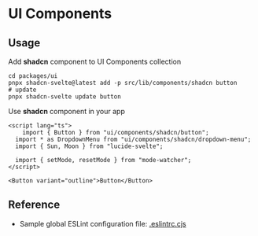 # UI Components

## Usage

Add **shadcn** component to UI Components collection

```shell
cd packages/ui 
pnpx shadcn-svelte@latest add -p src/lib/components/shadcn button
# update 
pnpx shadcn-svelte update button
```

Use **shadcn** component in your app

```svelte
<script lang="ts">
	import { Button } from "ui/components/shadcn/button";
  import * as DropdownMenu from "ui/components/shadcn/dropdown-menu";
  import { Sun, Moon } from "lucide-svelte";

  import { setMode, resetMode } from "mode-watcher";
</script>

<Button variant="outline">Button</Button>
```
	
## Reference
- Sample global ESLint configuration file: [.eslintrc.cjs](https://gist.github.com/huntabyte/b73073a93a7a664f3cbad7c50376c9c9)
